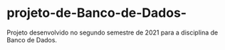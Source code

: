# projeto-de-Banco-de-Dados-
Projeto desenvolvido no segundo semestre de 2021 para a disciplina de Banco de Dados.
